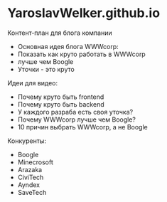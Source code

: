 # YaroslavWelker.github.io
<!DOCTYPE html>
<html lang="ru">
<head>
    <meta charset="UTF-8">
    <meta name="viewport" content="width=device-width, initial-scale=1.0">
    <title>Document</title>
</head>
<body>
    <p1>Контент-план для блога компании</p1>
    <ul> 
        <li>Основная идея блога WWWcorp:</li>
        <li>Показать как круто работать в WWWcorp</li>
        <li>лучше чем Boogle</li>
        <li>Уточки - это круто</li>
    </ul> 
    <p2>Идеи для видео:</p2>
    <ul>   
        <li>Почему круто быть frontend</li>
        <li>Почему круто быть backend</li>
        <li>У каждого разраба есть своя уточка?</li>
        <li>Почему WWWcorp лучше чем Boogle?</li>
        <li>10 причин выбрать WWWcorp, а не Boogle</li>
    </ul>
    <p3>Конкуренты:</p3>   
    <ul>
        <li>Boogle</li>
        <li>Minecrosoft</li>
        <li>Arazaka</li>
        <li>CiviTech</li>
        <li>Ayndex</li>
        <li>SaveTech</li>
    </ul>
</body>
</html>
